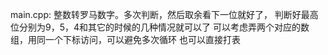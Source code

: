 main.cpp:
整数转罗马数字。多次判断，然后取余看下一位就好了，
判断好最高位分别为9，5，4和其它的时候的几种情况就可以了
可以考虑弄两个对应的数组，用同一个下标访问，可以避免多次循环
也可以直接打表
